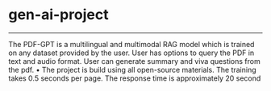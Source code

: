 ﻿# gen-ai-project
----------------
 The PDF-GPT is a multilingual and multimodal RAG model which is trained on any dataset provided by the user. User has options to query the PDF in text and audio format. User can generate summary and viva questions from the pdf.
• The project is build using all open-source materials. The training takes 0.5 seconds per page. The response time is approximately 20 second
